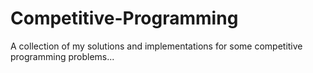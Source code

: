 # Competitive-Programming
A collection of my solutions and implementations for some competitive programming problems...
